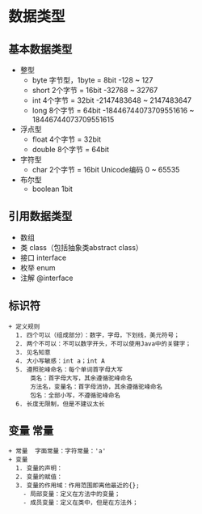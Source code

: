 # 数据类型

## 基本数据类型
  + 整型
    - byte 字节型，1byte = 8bit         -128 ~ 127
    - short 2个字节 = 16bit             -32768 ~ 32767
    - int 4个字节 = 32bit               -2147483648 ~ 2147483647
    - long 8个字节 = 64bit              -18446744073709551616 ~ 18446744073709551615
  + 浮点型
    - float 4个字节 = 32bit
    - double 8个字节 = 64bit
  + 字符型
    - char 2个字节 = 16bit Unicode编码 0 ~ 65535
  + 布尔型
    - boolean 1bit

## 引用数据类型
  + 数组
  + 类 class（包括抽象类abstract class）
  + 接口 interface
  + 枚举 enum
  + 注解 @interface



  ## 标识符  
    + 定义规则
      1. 四个可以（组成部分）：数字，字母，下划线，美元符号；
      2. 两个不可以：不可以数字开头，不可以使用Java中的关键字；
      3. 见名知意
      4. 大小写敏感：int a；int A
      5. 遵照驼峰命名：每个单词首字母大写
          类名：首字母大写，其余遵循驼峰命名
          方法名，变量名：首字母消协，其余遵循驼峰命名
          包名：全部小写，不遵循驼峰命名
      6. 长度无限制，但是不建议太长
  ## 变量 常量
    + 常量  字面常量：字符常量：'a'
    + 变量
      1. 变量的声明：
      2. 变量的赋值：
      3. 变量的作用域：作用范围即离他最近的{};
        - 局部变量：定义在方法中的变量；
        - 成员变量：定义在类中，但是在方法外；